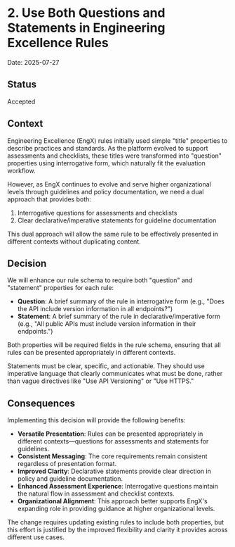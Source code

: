 # 2. Use Both Questions and Statements in Engineering Excellence Rules

Date: 2025-07-27

## Status

Accepted

## Context

Engineering Excellence (EngX) rules initially used simple "title" properties to describe practices and standards. As the platform evolved to support assessments and checklists, these titles were transformed into "question" properties using interrogative form, which naturally fit the evaluation workflow.

However, as EngX continues to evolve and serve higher organizational levels through guidelines and policy documentation, we need a dual approach that provides both:
1. Interrogative questions for assessments and checklists
2. Clear declarative/imperative statements for guideline documentation

This dual approach will allow the same rule to be effectively presented in different contexts without duplicating content.

## Decision

We will enhance our rule schema to require both "question" and "statement" properties for each rule:

- **Question**: A brief summary of the rule in interrogative form (e.g., "Does the API include version information in all endpoints?")
- **Statement**: A brief summary of the rule in declarative/imperative form (e.g., "All public APIs must include version information in their endpoints.")

Both properties will be required fields in the rule schema, ensuring that all rules can be presented appropriately in different contexts.

Statements must be clear, specific, and actionable. They should use imperative language that clearly communicates what must be done, rather than vague directives like "Use API Versioning" or "Use HTTPS."

## Consequences

Implementing this decision will provide the following benefits:

- **Versatile Presentation**: Rules can be presented appropriately in different contexts—questions for assessments and statements for guidelines.
- **Consistent Messaging**: The core requirements remain consistent regardless of presentation format.
- **Improved Clarity**: Declarative statements provide clear direction in policy and guideline documentation.
- **Enhanced Assessment Experience**: Interrogative questions maintain the natural flow in assessment and checklist contexts.
- **Organizational Alignment**: This approach better supports EngX's expanding role in providing guidance at higher organizational levels.

The change requires updating existing rules to include both properties, but this effort is justified by the improved flexibility and clarity it provides across different use cases.